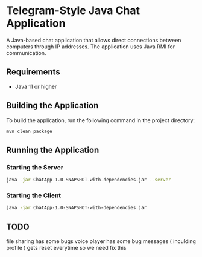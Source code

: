 # Telegram-Style Java Chat Application

A Java-based chat application that allows direct connections between computers through IP addresses. The application uses Java RMI for communication.


## Requirements

- Java 11 or higher

## Building the Application

To build the application, run the following command in the project directory:

```bash
mvn clean package
```

## Running the Application

### Starting the Server

```bash
java -jar ChatApp-1.0-SNAPSHOT-with-dependencies.jar --server
```

### Starting the Client

```bash
java -jar ChatApp-1.0-SNAPSHOT-with-dependencies.jar
```

## TODO
file sharing has some bugs
voice player has some bug
messages ( inculding profile ) gets reset everytime so we need fix this

